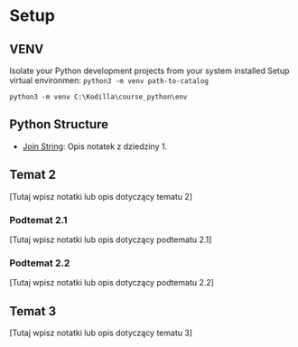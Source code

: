 # Setup

## VENV
Isolate your Python development projects from your system installed 
Setup virtual environmen:
```python3 -m venv path-to-catalog```


```python3 -m venv C:\Kodilla\course_python\env```



## Python Structure

- [Join String](./Python_Templates/1_joined_string.py): Opis notatek z dziedziny 1.

## Temat 2

[Tutaj wpisz notatki lub opis dotyczący tematu 2]

### Podtemat 2.1

[Tutaj wpisz notatki lub opis dotyczący podtematu 2.1]

### Podtemat 2.2

[Tutaj wpisz notatki lub opis dotyczący podtematu 2.2]

## Temat 3

[Tutaj wpisz notatki lub opis dotyczący tematu 3]
